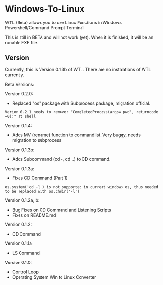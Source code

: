 # Windows-To-Linux
WTL (Beta) allows you to use Linux Functions in Windows Powershell/Command Prompt Terminal

This is still in BETA and will not work (yet). When it is finished, it will be an runable EXE file.

## Version
Currently, this is Version 0.1.3b of WTL. There are no instalations of WTL currently.

Beta Versions:

Version 0.2.0:
- Replaced "os" package with Subprocess package, migration official.
```
Verion 0.2.1 needs to remove: "CompletedProcess(args='pwd', returncode =0):" at shell
```

Version 0.1.4:
- Adds MV (rename) function to commandlist. Very buggy, needs migration to subprocess

Version 0.1.3b:
- Adds Subcommand (cd -, cd ..) to CD command. 

Version 0.1.3a:
- Fixes CD Command (Part 1)
```
os.system('cd -l') is not supported in current windows os, thus needed to be replaced with os.chdir('-l')
```

Version 0.1.2a, b:
- Bug Fixes on CD Command and Listening Scripts
- Fixes on README.md

Version 0.1.2:
- CD Command

Version 0.1.1a
- LS Command

Version 0.1.0: 
- Control Loop
- Operating System Win to Linux Converter
